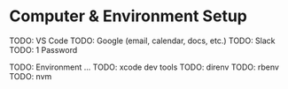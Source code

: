 # Computer & Environment Setup

TODO: VS Code
TODO: Google (email, calendar, docs, etc.)
TODO: Slack
TODO: 1 Password

TODO: Environment ...
TODO: xcode dev tools
TODO: direnv
TODO: rbenv
TODO: nvm
